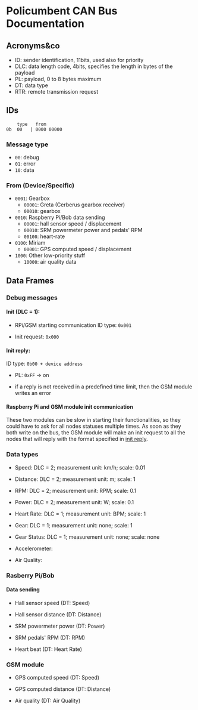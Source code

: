 # Policumbent CAN Bus Documentation

## Acronyms&co

- ID: sender identification, 11bits, used also for priority
- DLC: data length code, 4bits, specifies the length in bytes of the payload
- PL: payload, 0 to 8 bytes maximum
- DT: data type
- RTR: remote transmission request

## IDs

```
    type   from
0b  00   | 0000 00000
```

### Message type

- ``00``: debug
- ``01``: error
- ``10``: data
<!-- - ``11``: info -->

### From (Device/Specific)

<!-- - ``0000``: Core Raspberry Pi/Bob functionalities -->
- ``0001``: Gearbox
    - ``00001``: Greta (Cerberus gearbox receiver)
    - ``00010``: gearbox
- ``0010``: Raspberry Pi/Bob data sending
    - ``00001``: hall sensor speed / displacement
    - ``00010``: SRM powermeter power and pedals' RPM
    <!-- - ``00110``: accelerometer -->
    - ``00100``: heart-rate
- ``0100``: Miriam
    - ``00001``: GPS computed speed / displacement
    <!-- - ``00010``: GPS coordinates(?) -->
- ``1000``: Other low-priority stuff
    - ``10000``: air quality data

## Data Frames

### Debug messages

#### Init (DLC = 1):

- RPi/GSM starting communication ID type: ``0x001``

- Init request: ``0x000``

#### Init reply:

ID type: ``0b00 + device address``

- PL: ``0xFF`` -> on

- if a reply is not received in a predefined time limit, then the GSM module
writes an error

#### Raspberry Pi and GSM module init communication

These two modules can be slow in starting their functionalities, so they could
have to ask for all nodes statuses multiple times. As soon as they both write on
the bus, the GSM module will make an init request to all the nodes that will
reply with the format specified in [init reply](#init-reply).

### Data types

- Speed: DLC = 2; measurement unit: km/h; scale: 0.01

- Distance: DLC = 2; measurement unit: m; scale: 1

- RPM: DLC = 2; measurement unit: RPM; scale: 0.1

- Power: DLC = 2; measurement unit: W; scale: 0.1

- Heart Rate: DLC = 1; measurement unit: BPM; scale: 1

- Gear: DLC = 1; measurement unit: none; scale: 1

- Gear Status: DLC = 1; measurement unit: none; scale: none

- Accelerometer: <!-- understand the type of data -->

- Air Quality: <!-- understand the type of data -->

<!-- ### Core Raspberry Pi/Bob functionalities -->

### Rasberry Pi/Bob

#### Data sending

- Hall sensor speed (DT: Speed)

- Hall sensor distance (DT: Distance)

- SRM powermeter power (DT: Power)

- SRM pedals' RPM (DT: RPM)

- Heart beat (DT: Heart Rate)

<!-- - Accelerometer -->

### GSM module

- GPS computed speed (DT: Speed)

- GPS computed distance (DT: Distance)

<!-- - GPS coordinates: to be defined -->

- Air quality (DT: Air Quality)